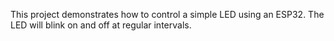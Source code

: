 This project demonstrates how to control a simple LED using an ESP32. The LED will blink on and off at regular intervals.